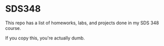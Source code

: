 # SDS348

This repo has a list of homeworks, labs, and projects done in my SDS 348 course.


If you copy this, you're actually dumb.
